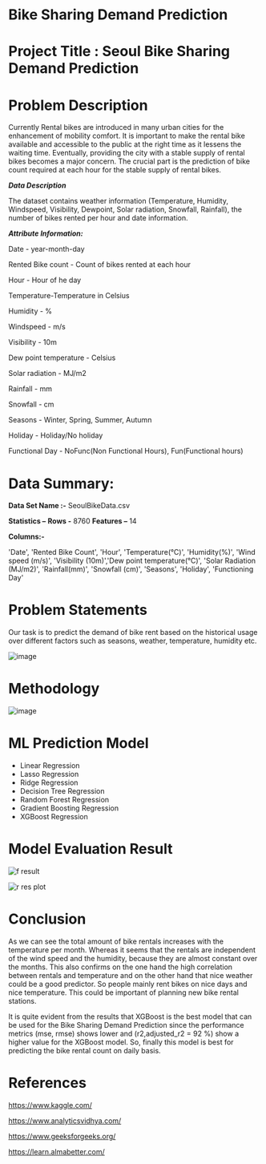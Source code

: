 # **Bike Sharing Demand Prediction**

# **Project Title : Seoul Bike Sharing Demand Prediction**

# **Problem Description**

Currently Rental bikes are introduced in many urban cities for the enhancement of mobility comfort. It is important to make the rental bike available and accessible to the public at the right time as it lessens the waiting time. Eventually, providing the city with a stable supply of rental bikes becomes a major concern. The crucial part is the prediction of bike count required at each hour for the stable supply of rental bikes.

***Data Description***

The dataset contains weather information (Temperature, Humidity, Windspeed, Visibility, Dewpoint, Solar radiation, Snowfall, Rainfall), the number of bikes rented per hour and date information.

***Attribute Information:***

Date - year-month-day

Rented Bike count - Count of bikes rented at each hour

Hour - Hour of he day

Temperature-Temperature in Celsius

Humidity - %

Windspeed - m/s

Visibility - 10m

Dew point temperature - Celsius

Solar radiation - MJ/m2

Rainfall - mm

Snowfall - cm

Seasons - Winter, Spring, Summer, Autumn

Holiday - Holiday/No holiday

Functional Day - NoFunc(Non Functional Hours), Fun(Functional hours)

# **Data Summary:**

**Data Set Name :-** SeoulBikeData.csv

**Statistics –**
**Rows -** 8760
**Features –** 14

**Columns:-**

'Date', 'Rented Bike Count', 'Hour', 'Temperature(°C)', 'Humidity(%)', 'Wind speed (m/s)', 'Visibility (10m)','Dew point temperature(°C)',
'Solar Radiation (MJ/m2)', 'Rainfall(mm)', 'Snowfall (cm)', 'Seasons', 'Holiday', 'Functioning Day'

# **Problem Statements**

Our task is to predict the demand of bike rent based on the historical usage over different factors such as seasons, weather, temperature, humidity etc.

![image](https://user-images.githubusercontent.com/101592102/169794048-d2c39944-198c-403a-ad4a-a5ac2e6b4248.png)

# **Methodology**

![image](https://user-images.githubusercontent.com/101592102/169794533-241222d4-66ed-4997-9c10-0b1e0fa598ac.png)

# **ML Prediction Model**

* Linear Regression
* Lasso Regression
* Ridge Regression
* Decision Tree Regression
* Random Forest Regression
* Gradient Boosting Regression
* XGBoost Regression

# **Model Evaluation Result**

![f result](https://user-images.githubusercontent.com/101592102/169795477-3d743f28-e9ef-4e9f-aff3-e3b90aaa1ad9.png)

![r res plot](https://user-images.githubusercontent.com/101592102/169795366-7653a274-9acd-41c3-9d73-0b59c5c841c3.png)

# **Conclusion**

As we can see the total amount of bike rentals increases with the temperature per month. Whereas it seems that the rentals are independent of the wind speed and the humidity, because they are almost constant over the months. This also confirms on the one hand the high correlation between rentals and temperature and on the other hand that nice weather could be a good predictor. So people mainly rent bikes on nice days and nice temperature. This could be important of planning new bike rental stations.

It is quite evident from the results that XGBoost is the best model that can be used for the Bike Sharing Demand Prediction since the performance metrics (mse, rmse) shows lower and (r2,adjusted_r2 = 92 %) show a higher value for the XGBoost model. So, finally this model is best for predicting the bike rental count on daily basis.

# **References**

https://www.kaggle.com/

https://www.analyticsvidhya.com/

https://www.geeksforgeeks.org/

https://learn.almabetter.com/



